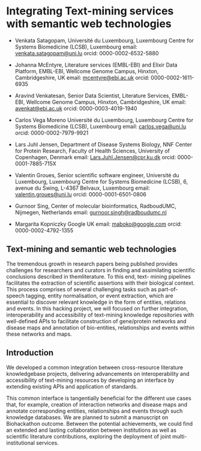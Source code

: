 # Integrating Text-mining services with semantic web technologies

<!-- **Project Number:** 11 
## Research area alignment
- ELIXIR platforms: Data/Interoperability 
 ELIXIR Communities: Rare Disease/Proteomics/Metabolomics
## Resources and guidelines
Refer editable [google doc](https://docs.google.com/document/d/1tJslhIdvLVZ1L8hcEOmN-TcqoOTJ4zbq_kQR7NjKeZY/edit?usp=sharing) for usecases, breakdown of tasks, roadmap and progress logbook
## Team
**Submitter:** Venkata Satagopam
### Proponent(s)
- Venkata Satagopam
### Lead(s)
-->

- Venkata Satagopam,
 Université du Luxembourg, Luxembourg Centre for Systems Biomedicine (LCSB),
 Luxembourg
 email: venkata.satagopam@uni.lu
 orcid: 0000-0002-6532-5880
 
- Johanna McEntyre,
Literature services (EMBL-EBI) and Elixir Data Platform,
EMBL-EBI,
Wellcome Genome Campus, Hinxton, Cambridgeshire, UK
email: mcentyre@ebi.ac.uk
orcid: 0000-0002-1611-6935

- Aravind Venkatesan,
Senior Data Scientist, Literature Services, EMBL-EBI,
Wellcome Genome Campus, Hinxton, Cambridgeshire, UK
email: avenkat@ebi.ac.uk 
orcid: 0000-0003-4019-1940

- Carlos Vega Moreno
Université du Luxembourg, Luxembourg Centre for Systems Biomedicine (LCSB),
Luxembourg
email: carlos.vega@uni.lu
orcid: 0000-0002-7979-9921

- Lars Juhl Jensen, 
Department of Disease Systems Biology, NNF Center for Protein Research,
Faculty of Health Sciences,
University of Copenhagen, Denmark
email: Lars.Juhl.Jensen@cpr.ku.dk
orcid: 0000-0001-7885-715X

- Valentin Groues, 
Senior scientific software engineer, 
Université du Luxembourg,
Luxembourg Centre for Systems Biomedicine (LCSB),
6, avenue du Swing,
L-4367 Belvaux, Luxembourg
email: valentin.groues@uni.lu
orcid: 0000-0001-6501-0806

- Gurnoor Sing, 
Center of molecular bioinformatics, 
RadboudUMC, Nijmegen, Netherlands
email: gurnoor.singh@radboudumc.nl

- Margarita Kopniczky
Google UK
email: maboko@google.com
orcid: 0000-0002-4792-1355


## Text-mining and semantic web technologies

The tremendous growth in research papers being published provides challenges for researchers and curators in finding and assimilating scientific conclusions described in themliterature. To this end, text- mining pipelines facilitates the extraction of scientific assertions with their biological context. This process comprises of several challenging tasks such as part-of-speech tagging, entity normalisation, or event extraction, which are essential to discover relevant knowledge in the form of entities, relations and events. In this hacking project, we will focused on further integration, interoperability and accessibility of text-mining knowledge repositories with well-defined APIs to facilitate construction of gene/protein networks and disease maps and annotation of bio-entities, relationships and events within these networks and maps.

## Introduction
We developed a common integration between cross-resource literature knowledgebase projects, delivering advancements on interoperability and accessibility of text-mining resources by developing an interface by extending existing APIs and application of standards.

This common interface is tangentially beneficial for the different use cases that, for example, creation of interaction networks and disease maps and annotate corresponding entities, relationships and events through such knowledge databases. We are planned to submit a manuscript on Biohackathon outcome. Between the potential achievements, we could find an extended and lasting collaboration between institutions as well as scientific literature contributions, exploring the deployment of joint multi-institutional services.

